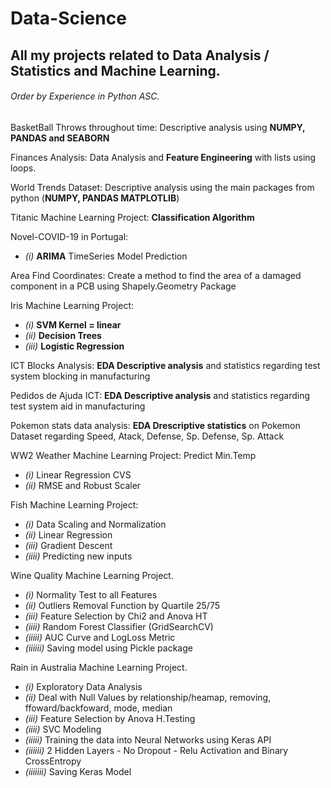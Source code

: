 # Data-Science
## All my projects related to Data Analysis / Statistics and Machine Learning.
###### Order by Experience in Python ASC.

BasketBall Throws throughout time: Descriptive analysis using **NUMPY, PANDAS and SEABORN**

Finances Analysis: Data Analysis and **Feature Engineering** with lists using loops.

World Trends Dataset: Descriptive analysis using the main packages from python (**NUMPY, PANDAS MATPLOTLIB**)

Titanic Machine Learning Project: **Classification Algorithm**

Novel-COVID-19 in Portugal:
- *(i)* **ARIMA** TimeSeries Model Prediction 

Area Find Coordinates: Create a method to find the area of a damaged component in a PCB using Shapely.Geometry Package

Iris Machine Learning Project:
- *(i)* **SVM Kernel = linear**
- *(ii)* **Decision Trees**
- *(iii)* **Logistic Regression**

ICT Blocks Analysis: **EDA Descriptive analysis** and statistics regarding test system blocking in manufacturing

Pedidos de Ajuda ICT: **EDA Descriptive analysis** and statistics regarding test system aid in manufacturing

Pokemon stats data analysis: **EDA Drescriptive statistics** on Pokemon Dataset regarding Speed, Atack, Defense, Sp. Defense, Sp. Attack

WW2 Weather Machine Learning Project: Predict Min.Temp
- *(i)* Linear Regression CVS 
- *(ii)* RMSE and Robust Scaler

Fish Machine Learning Project: 
- *(i)* Data Scaling and Normalization 
- *(ii)* Linear Regression
- *(iii)* Gradient Descent 
- *(iiii)* Predicting new inputs

Wine Quality Machine Learning Project. 
- *(i)* Normality Test to all Features 
- *(ii)* Outliers Removal Function by Quartile 25/75
- *(iii)* Feature Selection by Chi2 and Anova HT 
- *(iiii)* Random Forest Classifier (GridSearchCV)
- *(iiiii)* AUC Curve and LogLoss Metric
- *(iiiiii)* Saving model using Pickle package

Rain in Australia Machine Learning Project. 
- *(i)* Exploratory Data Analysis 
- *(ii)* Deal with Null Values by relationship/heamap, removing, ffoward/backfoward, mode, median
- *(iii)* Feature Selection by Anova H.Testing
- *(iiii)* SVC Modeling
- *(iiiii)* Training the data into Neural Networks using Keras API
- *(iiiiii)* 2 Hidden Layers - No Dropout - Relu Activation and Binary CrossEntropy
- *(iiiiiii)* Saving Keras Model
